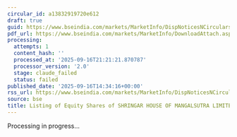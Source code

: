 ```yaml
---
circular_id: a13832919720e612
draft: true
guid: https://www.bseindia.com/markets/MarketInfo/DispNoticesNCirculars.aspx?Noticeid={11ACDD95-DCA8-4EDC-AFE9-1A8C89C08716}&noticeno=20250916-75&dt=09/16/2025&icount=75&totcount=79&flag=0
pdf_url: https://www.bseindia.com/markets/MarketInfo/DownloadAttach.aspx?id=20250916-75&attachedId=b0b16ab6-51c0-41d3-b5d8-aabd5807c702
processing:
  attempts: 1
  content_hash: ''
  processed_at: '2025-09-16T21:21:21.870787'
  processor_version: '2.0'
  stage: claude_failed
  status: failed
published_date: '2025-09-16T14:34:16+00:00'
rss_url: https://www.bseindia.com/markets/MarketInfo/DispNoticesNCirculars.aspx?Noticeid={11ACDD95-DCA8-4EDC-AFE9-1A8C89C08716}&noticeno=20250916-75&dt=09/16/2025&icount=75&totcount=79&flag=0
source: bse
title: Listing of Equity Shares of SHRINGAR HOUSE OF MANGALSUTRA LIMITED
---
```


Processing in progress...